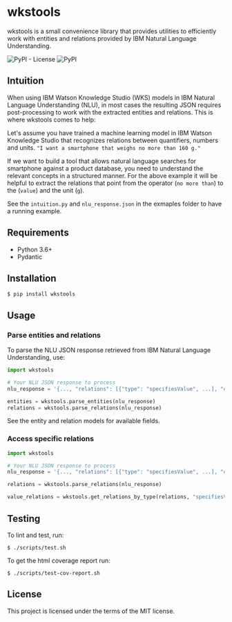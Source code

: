 wkstools
=============
wkstools is a small convenience library that provides utilities to efficiently work with entities and relations provided by IBM Natural Language Understanding.

![PyPI - License](https://img.shields.io/pypi/l/wkstools)
![PyPI](https://img.shields.io/pypi/v/wkstools)

## Intuition

When using IBM Watson Knowledge Studio (WKS) models in IBM Natural Language Understanding (NLU), in most cases the resulting JSON requires post-processing to work with the extracted entities and relations.
This is where wkstools comes to help:

Let's assume you have trained a machine learning model in IBM Watson Knowledge Studio that recognizes relations between quantifiers, numbers and units. 
`"I want a smartphone that weighs no more than 160 g."`

If we want to build a tool that allows natural language searches for smartphone against a product database, you need to understand the relevant concepts in a structured manner. 
For the above example it will be helpful to extract the relations that point from the operator (`no more than`) to the (`value`) and the unit (`g`).

See the `intuition.py` and `nlu_response.json` in the exmaples folder to have a running example.


## Requirements

- Python 3.6+
- Pydantic

## Installation
```console
$ pip install wkstools
```

## Usage

### Parse entities and relations
To parse the NLU JSON response retrieved from IBM Natural Language Understanding, use:
```python
import wkstools

# Your NLU JSON response to process
nlu_response = '{..., "relations": [{"type": "specifiesValue", ...], "entities": [...]}' 

entities = wkstools.parse_entities(nlu_response)
relations = wkstools.parse_relations(nlu_response)
```
See the entity and relation models for available fields.

### Access specific relations
```python
import wkstools

# Your NLU JSON response to process
nlu_response = '{..., "relations": [{"type": "specifiesValue", ...], "entities": [...]}' 

relations = wkstools.parse_relations(nlu_response)

value_relations = wkstools.get_relations_by_type(relations, "specifiesValue")
```

## Testing
To lint and test, run:
```console
$ ./scripts/test.sh
```

To get the html coverage report run:
```console
$ ./scripts/test-cov-report.sh
```

## License
This project is licensed under the terms of the MIT license.